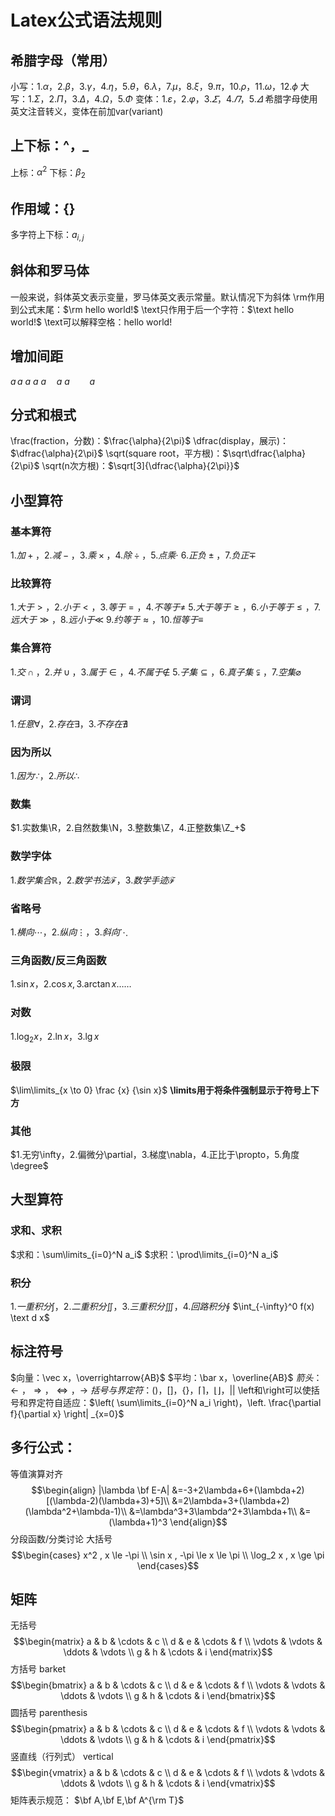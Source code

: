 # Latex公式语法规则

## 希腊字母（常用）
小写：$1.\alpha，2.\beta，3.\gamma，4.\eta，5.\theta，6.\lambda，7.\mu，8.\xi，9.\pi，10.\rho，11.\omega，12.\phi$
大写：$1.\Sigma，2.\Pi，3.\Delta，4.\Omega，5.\Phi$
变体：$1.\varepsilon，2.\varphi，3.\varSigma，4.\varPi，5.\varDelta$
希腊字母使用英文注音转义，变体在前加var(variant)

## 上下标：^，_
上标：$\alpha^2$
下标：$\beta_2$

## 作用域：{}
多字符上下标：$a_{i,j}$

## 斜体和罗马体
一般来说，斜体英文表示变量，罗马体英文表示常量。默认情况下为斜体
\rm作用到公式末尾：$\rm hello world!$
\text只作用于后一个字符：$\text hello world!$
\text可以解释空格：$\text{hello world!}$

## 增加间距
$a \, a$
$a \  a$
$a \quad a$
$a \qquad a$

## 分式和根式
\frac(fraction，分数)：$\frac{\alpha}{2\pi}$
\dfrac(display，展示)：$\dfrac{\alpha}{2\pi}$
\sqrt(square root，平方根)：$\sqrt\dfrac{\alpha}{2\pi}$
\sqrt(n次方根)：$\sqrt[3]{\dfrac{\alpha}{2\pi}}$

## 小型算符
### 基本算符
$1.加+，2.减-，3.乘\times，4.除\div，5.点乘\cdot$ 
$6.正负\pm，7.负正\mp$
### 比较算符
$1.大于>，2.小于<，3.等于=，4.不等于\ne$
$5.大于等于\ge，6.小于等于\le，7.远大于\gg，8.远小于\ll$
$9.约等于\approx，10.恒等于\equiv$
### 集合算符
$1.交\cap，2.并\cup，3.属于\in，4.不属于\notin$
$5.子集\subseteq，6.真子集\subsetneqq，7.空集\varnothing$
### 谓词
$1.任意\forall，2.存在\exists，3.不存在\nexists$
### 因为所以
$1.因为\because，2.所以\therefore$
### 数集
$1.实数集\R，2.自然数集\N，3.整数集\Z，4.正整数集\Z_+$
### 数学字体
$1.数学集合\mathbb R，2.数学书法\mathcal{F}，3.数学手迹\mathscr{F}$
### 省略号
$1.横向\cdots，2.纵向\vdots，3.斜向\ddots$
### 三角函数/反三角函数
$1.\sin x，2.\cos x,3.\arctan x ……$
### 对数
$1.\log_2 x，2.\ln x，3.\lg x$
### 极限
$\lim\limits_{x \to 0} \frac {x} {\sin x}$
**\limits用于将条件强制显示于符号上下方**
### 其他
$1.无穷\infty，2.偏微分\partial，3.梯度\nabla，4.正比于\propto，5.角度\degree$

## 大型算符
### 求和、求积
$求和：\sum\limits_{i=0}^N a_i$
$求积：\prod\limits_{i=0}^N a_i$
### 积分
$1.一重积分\int，2.二重积分\iint，3.三重积分\iiint，4.回路积分\oint$
$\int_{-\infty}^0 f(x) \text d x$

## 标注符号
$向量：\vec x，\overrightarrow{AB}$
$平均：\bar x，\overline{AB}$
$箭头：\leftarrow，\Rightarrow，\Leftrightarrow，\longrightarrow$
$括号与界定符：()，[]，\{\}，\lceil\rceil，\lfloor\rfloor，||$
\left和\right可以使括号和界定符自适应：$\left( \sum\limits_{i=0}^N a_i \right)，\left. \frac{\partial f}{\partial x} \right| _{x=0}$

## 多行公式：
等值演算对齐
$$\begin{align}
    |\lambda \bf E-A|
    &=-3+2\lambda+6+(\lambda+2)[(\lambda-2)(\lambda+3)+5]\\
    &=2\lambda+3+(\lambda+2)(\lambda^2+\lambda-1)\\
    &=\lambda^3+3\lambda^2+3\lambda+1\\
    &=(\lambda+1)^3
\end{align}$$
分段函数/分类讨论 大括号
$$\begin{cases}
    x^2 , x \le -\pi \\
    \sin x , -\pi \le x \le \pi \\
    \log_2 x , x \ge \pi
\end{cases}$$

## 矩阵
无括号
$$\begin{matrix}
    a & b & \cdots & c \\
    d & e & \cdots & f \\
    \vdots & \vdots & \ddots & \vdots \\
    g & h & \cdots & i
\end{matrix}$$
方括号 barket
$$\begin{bmatrix}
    a & b & \cdots & c \\
    d & e & \cdots & f \\
    \vdots & \vdots & \ddots & \vdots \\
    g & h & \cdots & i
\end{bmatrix}$$
圆括号 parenthesis
$$\begin{pmatrix}
    a & b & \cdots & c \\
    d & e & \cdots & f \\
    \vdots & \vdots & \ddots & \vdots \\
    g & h & \cdots & i
\end{pmatrix}$$
竖直线（行列式） vertical
$$\begin{vmatrix}
    a & b & \cdots & c \\
    d & e & \cdots & f \\
    \vdots & \vdots & \ddots & \vdots \\
    g & h & \cdots & i
\end{vmatrix}$$
矩阵表示规范：
$\bf A,\bf E,\bf A^{\rm T}$